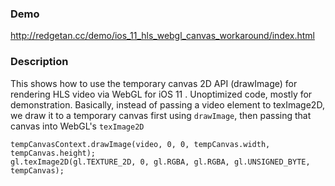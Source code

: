 ### Demo

http://redgetan.cc/demo/ios_11_hls_webgl_canvas_workaround/index.html

### Description

This shows how to use the temporary canvas 2D API (drawImage) for rendering HLS video via WebGL for iOS 11 . Unoptimized code, mostly for demonstration. Basically, instead of passing a video element to texImage2D, we draw it to a temporary canvas first using `drawImage`, then passing that canvas into WebGL's `texImage2D`

    tempCanvasContext.drawImage(video, 0, 0, tempCanvas.width, tempCanvas.height);
    gl.texImage2D(gl.TEXTURE_2D, 0, gl.RGBA, gl.RGBA, gl.UNSIGNED_BYTE, tempCanvas);




